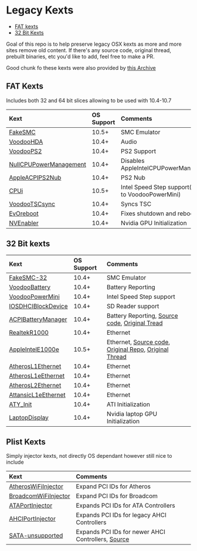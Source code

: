 # Legacy Kexts

* [FAT kexts](#fat-kexts)
* [32 Bit Kexts](#32-bit-kexts)

Goal of this repo is to help preserve legacy OSX kexts as more and more sites remove old content. If there's any source code, original thread, prebuilt binaries, etc you'd like to add, feel free to make a PR.

Good chunk fo these kexts were also provided by [this Archive](https://code.google.com/archive/p/leohazard/downloads)

## FAT Kexts

Includes both 32 and 64 bit slices allowing to be used with 10.4-10.7

| Kext | OS Support | Comments |
| :--- | :--- | :--- |
| [FakeSMC](/FAT/Zip/fakesmc.kext.zip) | 10.5+ | SMC Emulator |
| [VoodooHDA](/FAT/Zip/VoodooHDA.kext.zip) | 10.4+ | Audio |
| [VoodooPS2](/FAT/Zip/VoodooPS2Controller.kext.zip) | 10.4+ | PS2 Support |
| [NullCPUPowerManagement](/FAT/Zip/NullCPUPowerManagement.kext.zip) | 10.4+ | Disables AppleIntelCPUPowerManagement |
| [AppleACPIPS2Nub](/FAT/Zip/AppleACPIPS2Nub.kext.zip) | 10.4+ | PS2 Nub |
| [CPUi](/FAT/Zip/CPUi.kext.zip) | 10.5+ | Intel Speed Step support(similar to VoodooPowerMini) |
| [VoodooTSCsync](/FAT/Zip/VoodooTSCSync.kext.zip) | 10.4+ | Syncs TSC |
| [EvOreboot](/FAT/Zip/EvOreboot.kext.zip) | 10.4+ | Fixes shutdown and reboot issues |
| [NVEnabler](/FAT/Zip/NVEnabler-64.kext.zip) | 10.4+ | Nvidia GPU Initialization |

## 32 Bit kexts

| Kext | OS Support | Comments |
| :--- | :--- | :--- |
| [FakeSMC-32](/32Bit-only/Zip/FakeSMC-32.kext.zip) | 10.4+ | SMC Emulator |
| [VoodooBattery](/32Bit-only/Zip/VoodooBattery.kext.zip) | 10.4+ | Battery Reporting |
| [VoodooPowerMini](/32Bit-only/Zip/VoodooPowerMini.kext.zip) | 10.4+ | Intel Speed Step support |
| [IOSDHCIBlockDevice](/32Bit-only/Zip/IOSDHCIBlockDevice.kext.zip) | 10.4+ | SD Reader support |
| [ACPIBatteryManager](/32Bit-only/Zip/AppleACPIBatteryManager.kext.zip) | 10.4+ | Battery Reporting, [Source code](/32Bit-only/AppleACPIBatteryManager-Source-Code/), [Original Tread](https://www.insanelymac.com/forum/topic/114105-appleacpibatterymanager-for-tiger-and-leopard/) |
| [RealtekR1000](/32Bit-only/Zip/RealtekR1000.kext.zip) | 10.4+ | Ethernet |
| [AppleIntelE1000e](/32Bit-only/Zip/AppleIntelE1000e.kext.zip) | 10.5+ | Ethernet, [Source code](/32Bit-only/AppleIntelE1000e-Source-Code/), [Original Repo](https://sourceforge.net/p/osx86drivers/), [Original Thread](https://www.insanelymac.com/forum/topic/205771-appleintele1000ekext-for-108107106105/) |
| [AtherosL1Ethernet](/32Bit-only/Zip/AtherosL1Ethernet.kext.zip) | 10.4+ | Ethernet |
| [AtherosL1eEthernet](/32Bit-only/Zip/AtherosL1eEthernet.kext.zip) | 10.4+ | Ethernet |
| [AtherosL2Ethernet](/32Bit-only/Zip/AtherosL2Ethernet.kext.zip) | 10.4+ | Ethernet |
| [AttansicL1eEthernet](/32Bit-only/Zip/AttansicL1eEthernet.kext.zip) | 10.4+ | Ethernet |
| [ATY_Init](/32Bit-only/Zip/ATY_Init.kext.zip) | 10.4+ | ATI Initialization |
| [LaptopDisplay](/32Bit-only/Zip/LaptopDisplay.kext.zip) | 10.4+ | Nvidia laptop GPU Initialization |

## Plist Kexts

Simply injector kexts, not directly OS dependant however still nice to include

| Kext | Comments |
| :--- | :--- |
| [AtherosWiFiInjector](/Injectors/Zip/AtherosWiFiInjector.kext.zip) | Expand PCI IDs for Atheros |
| [BroadcomWiFiInjector](/Injectors/Zip/BroadcomWiFiInjector.kext.zip) | Expand PCI IDs for Broadcom |
| [ATAPortInjector](/Injectors/Zip/ATAPortInjector.kext.zip) | Expands PCI IDs for ATA Controllers |
| [AHCIPortInjector](/Injectors/Zip/AHCIPortInjector.kext.zip) | Expands PCI IDs for legacy AHCI Controllers |
| [SATA-unsupported](/Injectors/Zip/SATA-unsupported.kext.zip) | Expands PCI IDs for newer AHCI Controllers, [Source](https://github.com/RehabMan/hack-tools/tree/master/kexts/SATA-unsupported.kext) |

